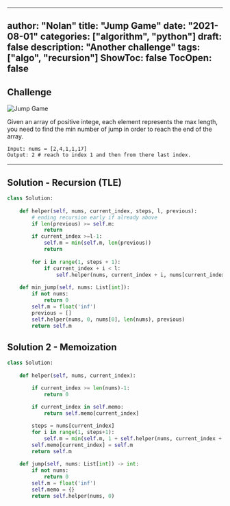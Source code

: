 
---
author: "Nolan"
title: "Jump Game"
date: "2021-08-01"
categories: ["algorithm", "python"]
draft: false
description: "Another challenge"
tags: ["algo", "recursion"]
ShowToc: false
TocOpen: false
---

## Challenge


![Jump Game](https://algo.nolanemirot.com/jump-game.jpg)

Given an array of positive intege, each element represents the max length, you need to find the min number of jump in order to reach the end of the array.

```
Input: nums = [2,4,1,1,17]
Output: 2 # reach to index 1 and then from there last index.
```

---

## Solution - Recursion (TLE)

```python
class Solution:    
    
    def helper(self, nums, current_index, steps, l, previous):
        # ending recursion early if already above
        if len(previous) >= self.m:
            return
        if current_index >=l-1:
            self.m = min(self.m, len(previous))
            return 
        
        for i in range(1, steps + 1):
            if current_index + i < l:
                self.helper(nums, current_index + i, nums[current_index + i],l, previous + [1])
        
    def min_jump(self, nums: List[int]):
        if not nums:
            return 0
        self.m = float('inf')
        previous = []
        self.helper(nums, 0, nums[0], len(nums), previous)
        return self.m
```

##  Solution 2 - Memoization

```python
class Solution:
    
    def helper(self, nums, current_index):

        if current_index >= len(nums)-1:
            return 0
        
        if current_index in self.memo:
            return self.memo[current_index]

        steps = nums[current_index]
        for i in range(1, steps+1):
            self.m = min(self.m, 1 + self.helper(nums, current_index + i))
        self.memo[current_index] = self.m
        return self.m
    
    def jump(self, nums: List[int]) -> int:
        if not nums:
            return 0
        self.m = float('inf')
        self.memo = {}
        return self.helper(nums, 0)
```